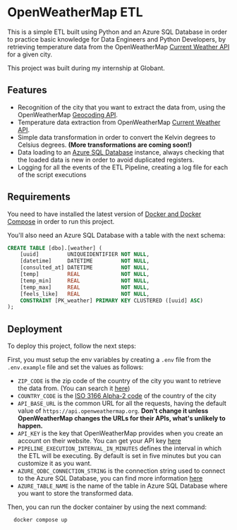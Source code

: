 
# OpenWeatherMap ETL

This is a simple ETL built using Python and an Azure SQL Database in order to practice basic knowledge for Data Engineers and Python Developers, by retrieving temperature data from the OpenWeatherMap [Current Weather API](https://openweathermap.org/current) for a given city.

This project was built during my internship at Globant.


## Features

- Recognition of the city that you want to extract the data from, using the OpenWeatherMap [Geocoding API](https://openweathermap.org/api/geocoding-api).
- Temperature data extraction from OpenWeatherMap [Current Weather API](https://openweathermap.org/current).
- Simple data transformation in order to convert the Kelvin degrees to Celsius degrees. **(More transformations are coming soon!)**
- Data loading to an [Azure SQL Database](https://azure.microsoft.com/es-es/products/azure-sql/database/) instance, always checking that the loaded data is new in order to avoid duplicated registers.
- Logging for all the events of the ETL Pipeline, creating a log file for each of the script executions


## Requirements

You need to have installed the latest version of [Docker and Docker Compose](https://docs.docker.com/engine/install/) in order to run this project.

You'll also need an Azure SQL Database with a table with the next schema:

```sql
CREATE TABLE [dbo].[weather] (
    [uuid]         UNIQUEIDENTIFIER NOT NULL,
    [datetime]     DATETIME         NOT NULL,
    [consulted_at] DATETIME         NOT NULL,
    [temp]         REAL             NOT NULL,
    [temp_min]     REAL             NOT NULL,
    [temp_max]     REAL             NOT NULL,
    [feels_like]   REAL             NOT NULL,
    CONSTRAINT [PK_weather] PRIMARY KEY CLUSTERED ([uuid] ASC)
);
```


## Deployment

To deploy this project, follow the next steps:

First, you must setup the env variables by creating a `.env` file from the `.env.example` file and set the values as follows:
- `ZIP_CODE` is the zip code of the country of the city you want to retrieve the data from. (You can search it [here](https://worldpostalcode.com/))
-  `COUNTRY_CODE` is the [ISO 3166 Alpha-2 code](https://www.iso.org/obp/ui/#search) of the country of the city
- `API_BASE_URL` is the common URL for all the requests, having the default value of `https://api.openweathermap.org`. **Don't change it unless OpenWeatherMap changes the URLs for their APIs, what's unlikely to happen.**
- `API_KEY` is the key that OpenWeatherMap provides when you create an account on their website. You can get your API key [here](https://home.openweathermap.org/api_keys)
- `PIPELINE_EXECUTION_INTERVAL_IN_MINUTES` defines the interval in which the ETL will be executing. By default is set in five minutes but you can customize it as you want.
- `AZURE_ODBC_CONNECTION_STRING` is the connection string used to connect to the Azure SQL Database, you can find more information [here](https://learn.microsoft.com/en-us/azure/azure-sql/database/connect-query-content-reference-guide?view=azuresql#get-adonet-connection-information-optional---sql-database-only)
- `AZURE_TABLE_NAME` is the name of the table in Azure SQL Database where you want to store the transformed data.

Then, you can run the docker container by using the next command:
```bash
  docker compose up
```

